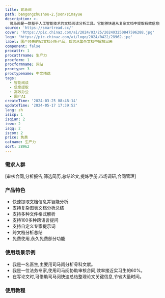 ```yaml
---
title: 司马阅
path: bangongzhushou-2.json/simayue
description: >-
  司马阅是一款基于人工智能技术的文档阅读分析工具。它能够快速从复杂文档中提取有效信息并进行智能分析,支持分析图表数据、多种文件格式解析、跨语言提问和自定义专家提示词等功能。通过聊天互动形式,可以精准、灵活地获取关键信息和创意灵感,极大节省文档阅读和信息检索时间,高效应用于工作、学习等场景。
source: 'https://smartread.cc/'
cover: 'https://pic.chinaz.com/ai/2024/03/25/202403250847596288.jpg'
logo: 'https://pic.chinaz.com/ai/logo/2024/0422/28962.jpg'
label: 国产领先的AI文档分析产品，帮您从繁杂文档中解放出来
component: false
procattr: 1
procattrname: 生产力
procform: 1
procformname: 网站
proctype: 3
proctypename: 中文精选
tags:
  - 智能阅读
  - 信息提取
  - 高效办公
  - 国产AI
createTime: '2024-03-25 08:48:14'
updateTime: '2024-05-17 17:39:52'
lang: zh
isicp: 1
isqian: 2
iswx: 2
isqq: 2
iscom: 2
price: 免费
catname: 生产力
sort: 28962
---
```




### 需求人群
[审核合同,分析报告,筛选简历,总结论文,提炼手册,市场调研,合同管理]

### 产品特色
- 快速提取文档信息并智能分析
- 支持复杂图表文档分析总结
- 支持多种文件格式解析
- 支持100多种跨语言提问
- 支持自定义专家提示词
- 跨文档分析总结
- 免费使用,永久免费部分功能

### 使用场景示例
- 我是一名医生,主要用司马阅分析骨科文献。
- 我是一位法务专家,使用司马阅协助审核合同,效率接近实习生的60%。
- 在写论文时,可借助司马阅快速总结整理论文关键信息,节省大量时间。

### 使用教程


  
